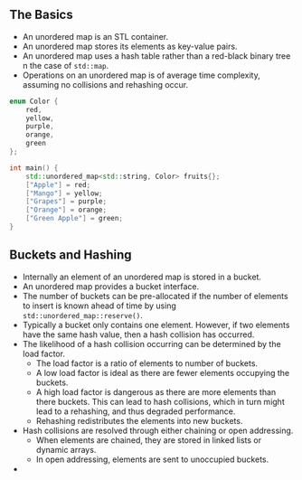
## The Basics

- An unordered map is an STL container.
- An unordered map stores its elements as key-value pairs.
- An unordered map uses a hash table rather than a red-black binary tree n the case of `std::map`.
- Operations on an unordered map is of average time complexity, assuming no collisions and rehashing occur.

```cpp
enum Color {
	red,
	yellow,
	purple,
	orange,
	green
};

int main() {
	std::unordered_map<std::string, Color> fruits{};
	["Apple"] = red;
	["Mango"] = yellow;
	["Grapes"] = purple;
	["Orange"] = orange;
	["Green Apple"] = green;
}
```
## Buckets and Hashing

- Internally an element of an unordered map is stored in a bucket.
- An unordered map provides a bucket interface.
- The number of buckets can be pre-allocated if the number of elements to insert is known ahead of time by using `std::unordered_map::reserve()`.
- Typically a bucket only contains one element. However, if two elements have the same hash value, then a hash collision has occurred.
- The likelihood of a hash collision occurring can be determined by the load factor.
	- The load factor is a ratio of elements to number of buckets.
	- A low load factor is ideal as there are fewer elements occupying the buckets.
	- A high load factor is dangerous as there are more elements than there buckets. This can lead to hash collisions, which in turn might lead to a rehashing, and thus degraded performance.
	- Rehashing redistributes the elements into new buckets. 
- Hash collisions are resolved through either chaining or open addressing.
	- When elements are chained, they are stored in linked lists or dynamic arrays.
	- In open addressing, elements are sent to unoccupied buckets.
- 